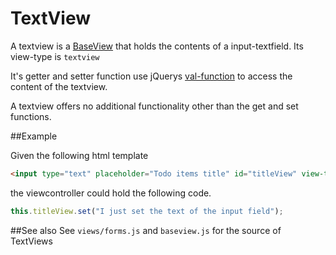 TextView
========

A textview is a [BaseView](../baseview.md) that holds the contents of a input-textfield. Its 
view-type is `textview`

It's getter and setter function use jQuerys [val-function](http://api.jquery.com/val/) to
access the content of the textview.

A textview offers no additional functionality other than the get and set functions.

##Example

Given the following html template
```html
<input type="text" placeholder="Todo items title" id="titleView" view-type="textview" />
```

the viewcontroller could hold the following code.

```javascript
this.titleView.set("I just set the text of the input field");
```

##See also
See `views/forms.js` and `baseview.js` for the source of TextViews

